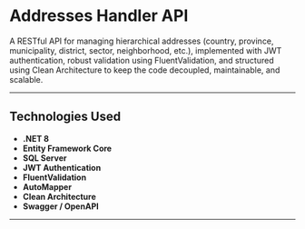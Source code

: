 # Addresses Handler API

A RESTful API for managing hierarchical addresses (country, province, municipality, district, sector, neighborhood, etc.), implemented with JWT authentication, robust validation using FluentValidation, and structured using Clean Architecture to keep the code decoupled, maintainable, and scalable.

---

## Technologies Used

- **.NET 8**
- **Entity Framework Core**
- **SQL Server**
- **JWT Authentication**
- **FluentValidation**
- **AutoMapper**
- **Clean Architecture**
- **Swagger / OpenAPI**

---
